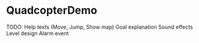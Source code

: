 QuadcopterDemo
==============
TODO:
Help texts (Move, Jump, Show map)
Goal explanation
Sound effects
Level design
Alarm event
